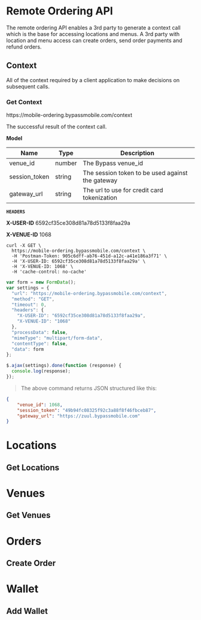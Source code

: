 # Remote Ordering API

The remote ordering API enables a 3rd party to generate a context call which is the base for accessing locations and menus. A 3rd party with location and menu access can create orders, send order payments and refund orders.

## Context
All of the context required by a client application to make decisions on subsequent calls.

### Get Context
<aside class="notice">https://mobile-ordering.bypassmobile.com/context</aside>

The successful result of the context call.

**Model**


<table class="tables">
<thead>
<tr>
<th>Name</th>
<th>Type</th>
<th>Description</th>
</tr>
</thead>
<tbody>
<tr>
<td>venue_id</td>
<td>number</td>
<td>The Bypass venue_id</td>
</tr>
<tr>
<td>session_token</td>
<td>string</td>
<td>The session token to be used against the gateway</td>
</tr>
<tr>
<td>gateway_url</td>
<td>string</td>
<td>The url to use for credit card tokenization</td>
</tr>
</tbody>
</table>


**`HEADERS`**

**X-USER-ID** 6592cf35ce308d81a78d5133f8faa29a

**X-VENUE-ID** 1068

```shell
curl -X GET \
  https://mobile-ordering.bypassmobile.com/context \
  -H 'Postman-Token: 905c6dff-ab76-451d-a12c-a41e186a3f71' \
  -H 'X-USER-ID: 6592cf35ce308d81a78d5133f8faa29a' \
  -H 'X-VENUE-ID: 1068' \
  -H 'cache-control: no-cache'
```

```javascript
var form = new FormData();
var settings = {
  "url": "https://mobile-ordering.bypassmobile.com/context",
  "method": "GET",
  "timeout": 0,
  "headers": {
    "X-USER-ID": "6592cf35ce308d81a78d5133f8faa29a",
    "X-VENUE-ID": "1068"
  },
  "processData": false,
  "mimeType": "multipart/form-data",
  "contentType": false,
  "data": form
};

$.ajax(settings).done(function (response) {
  console.log(response);
});
```

> The above command returns JSON structured like this:

```json
{
    "venue_id": 1068,
    "session_token": "49b94fc08325f92c3a88f8f46fbceb87",
    "gateway_url": "https://zuul.bypassmobile.com"
}
```

# Locations

## Get Locations

# Venues

## Get Venues

# Orders

## Create Order

# Wallet

## Add Wallet